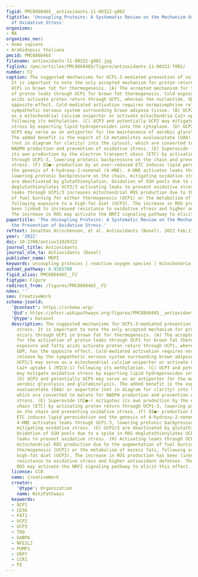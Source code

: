 ```yaml
---
figid: PMC8868465__antioxidants-11-00322-g002
figtitle: 'Uncoupling Proteins: A Systematic Review on the Mechanism Used in the Prevention
  of Oxidative Stress'
organisms:
- NA
organisms_ner:
- Homo sapiens
- Arabidopsis thaliana
pmcid: PMC8868465
filename: antioxidants-11-00322-g002.jpg
figlink: /pmc/articles/PMC8868465/figure/antioxidants-11-00322-f002/
number: F2
caption: The suggested mechanisms for UCP1-3-mediated prevention of oxidative stress.
  It is important to note the only accepted mechanism for proton return occurs through
  UCP1 in brown fat for thermogenesis. (A) The accepted mechanism for the activation
  of proton leaks through UCP1 for brown fat thermogenesis. Cold exposure and fatty
  acids activate proton return through UCP1, whereas the nucleotide, GDP, has the
  opposite effect. Cold-mediated activation requires norepinephrine release by the
  sympathetic nervous system surrounding brown adipose tissue. (B) UCP2/3 may serve
  as a mitochondrial calcium uniporter or activate mitochondria Ca2+ uptake 1 (MICU-1)
  following its methylation. (C) UCP3 and potentially UCP2 may mitigate oxidative
  stress by exporting lipid hydroperoxides into the cytoplasm. (D) UCP2 and potentially
  UCP3 may serve as an antiporter for the maintenance of aerobic glycolysis and glutaminolysis.
  The added benefit is the export of C4 metabolites oxaloacetate (OAA) or aspartate
  (not in diagram for clarity) into the cytosol, which are converted to malate for
  NADPH production and prevention of oxidative stress. (E) Superoxide (O2●−) mitigates
  its own production by the electron transport chain (ETC) by activating proton return
  through UCP1-3, lowering protonic backpressure on the chain and preventing oxidative
  stress. (F) O2●− production by an over-reduced ETC induces lipid peroxidation and
  the genesis of 4-hydroxy-2-nonenal (4-HNE). 4-HNE activates leaks through UCP1-3,
  lowering protonic backpressure on the chain, mitigating oxidative stress. (G) UCP2/3
  are deactivated by glutathionylation. Oxidation of GSH pools due to a spike in ROS
  deglutathionylates UCP2/3 activating leaks to prevent oxidative stress. (H) Activating
  leaks through UCP1/3 increases mitochondrial ROS production due to the augmentation
  of fuel burning for either thermogenesis (UCP1) or the metabolism of excess fats,
  following exposure to a high-fat diet (UCP3). The increase in ROS production has
  been linked to increased resistance to oxidative stress and higher antioxidant defenses.
  The increase in ROS may activate the NRF2 signaling pathway to elicit this effect.
papertitle: 'The Uncoupling Proteins: A Systematic Review on the Mechanism Used in
  the Prevention of Oxidative Stress.'
reftext: Jonathan Hirschenson, et al. Antioxidants (Basel). 2022 Feb;11(2):322.
year: '2022'
doi: 10.3390/antiox11020322
journal_title: Antioxidants
journal_nlm_ta: Antioxidants (Basel)
publisher_name: MDPI
keywords: uncoupling proteins | reactive oxygen species | mitochondria | proton leaks
automl_pathway: 0.9165708
figid_alias: PMC8868465__F2
figtype: Figure
redirect_from: /figures/PMC8868465__F2
ndex: ''
seo: CreativeWork
schema-jsonld:
  '@context': https://schema.org/
  '@id': https://pfocr.wikipathways.org/figures/PMC8868465__antioxidants-11-00322-g002.html
  '@type': Dataset
  description: The suggested mechanisms for UCP1-3-mediated prevention of oxidative
    stress. It is important to note the only accepted mechanism for proton return
    occurs through UCP1 in brown fat for thermogenesis. (A) The accepted mechanism
    for the activation of proton leaks through UCP1 for brown fat thermogenesis. Cold
    exposure and fatty acids activate proton return through UCP1, whereas the nucleotide,
    GDP, has the opposite effect. Cold-mediated activation requires norepinephrine
    release by the sympathetic nervous system surrounding brown adipose tissue. (B)
    UCP2/3 may serve as a mitochondrial calcium uniporter or activate mitochondria
    Ca2+ uptake 1 (MICU-1) following its methylation. (C) UCP3 and potentially UCP2
    may mitigate oxidative stress by exporting lipid hydroperoxides into the cytoplasm.
    (D) UCP2 and potentially UCP3 may serve as an antiporter for the maintenance of
    aerobic glycolysis and glutaminolysis. The added benefit is the export of C4 metabolites
    oxaloacetate (OAA) or aspartate (not in diagram for clarity) into the cytosol,
    which are converted to malate for NADPH production and prevention of oxidative
    stress. (E) Superoxide (O2●−) mitigates its own production by the electron transport
    chain (ETC) by activating proton return through UCP1-3, lowering protonic backpressure
    on the chain and preventing oxidative stress. (F) O2●− production by an over-reduced
    ETC induces lipid peroxidation and the genesis of 4-hydroxy-2-nonenal (4-HNE).
    4-HNE activates leaks through UCP1-3, lowering protonic backpressure on the chain,
    mitigating oxidative stress. (G) UCP2/3 are deactivated by glutathionylation.
    Oxidation of GSH pools due to a spike in ROS deglutathionylates UCP2/3 activating
    leaks to prevent oxidative stress. (H) Activating leaks through UCP1/3 increases
    mitochondrial ROS production due to the augmentation of fuel burning for either
    thermogenesis (UCP1) or the metabolism of excess fats, following exposure to a
    high-fat diet (UCP3). The increase in ROS production has been linked to increased
    resistance to oxidative stress and higher antioxidant defenses. The increase in
    ROS may activate the NRF2 signaling pathway to elicit this effect.
  license: CC0
  name: CreativeWork
  creator:
    '@type': Organization
    name: WikiPathways
  keywords:
  - UCP1
  - CD36
  - FAT1
  - UCP2
  - UCP3
  - TRO
  - GABPA
  - NFE2L2
  - PUMP1
  - GRP7
  - CCR1
  - PI
---
```

